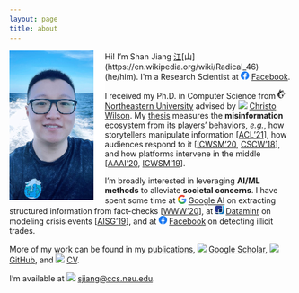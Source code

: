 ```yaml
---
layout: page
title: about
---
```


<img src="images/shanjiang.jpeg" style="float:left;border-right:20px solid #fff;" width="150">

Hi! I’m Shan Jiang [江](https://en.wikipedia.org/wiki/Ji%C4%81ng_(surname_%E6%B1%9F))[山](https://en.wikipedia.org/wiki/Radical_46) (he/him). I'm a Research Scientist at <img src="images/logos/facebook.svg" width="15"> [Facebook](https://engineering.fb.com).

I received my Ph.D. in Computer Science from <img src="images/logos/northeastern.png" width="13"> [Northeastern University](https://www.northeastern.edu) advised by <img src="../images/icons/like.svg" width="15"> [Christo Wilson](https://cbw.sh). My [thesis](publications/thesis.pdf) measures the **misinformation** ecosystem from its players’ behaviors, *e.g.*, how storytellers manipulate information \[[ACL’21](publications/acl21_paper.pdf)\], how audiences respond to it \[[ICWSM’20](publications/icwsm20_paper.pdf), [CSCW’18](publications/cscw18a_paper.pdf)\], and how platforms intervene in the middle \[[AAAI’20](publications/aaai20_paper.pdf), [ICWSM’19](publications/icwsm19_paper.pdf)\].

I’m broadly interested in leveraging **AI/ML methods** to alleviate **societal concerns**. I have spent some time at <img src="images/logos/google.svg" width="15"> [Google AI](https://ai.google) on extracting structured information from fact-checks \[[WWW’20](publications/www20_paper.pdf)\], at <img src="images/logos/dataminr.png" width="15"> [Dataminr](https://www.dataminr.com) on modeling crisis events \[[AISG’19](publications/aisg19_paper.pdf)\], and at <img src="images/logos/facebook.svg" width="15"> [Facebook](https://engineering.fb.com) on detecting illicit trades.

<!-- Before Ph.D., I received my B.B.A. in Management Information Systems from <img src="images/logos/bupt.png" width="15"> [Beijing University of Posts and Telecommunications](https://english.bupt.edu.cn) and did my undergrad thesis at <img src="images/logos/nus.svg" width="12"> [National University of Singapore](http://www.nus.edu.sg). -->

More of my work can be found in my [publications](publications), <img src="../images/logos/google_scholar.svg" width="15"> [Google Scholar](https://scholar.google.com/citations?user=0LITOxAAAAAJ), <img src="../images/logos/github.svg" width="15"> [GitHub](https://github.com/printfoo), and <img src="../images/icons/cv.svg" width="15"> [CV](shanjiang-cv.pdf).

I’m available at <img src="../images/icons/email.svg" width="15"> [sjiang@ccs.neu.edu](mailto:sjiang@ccs.neu.edu).
